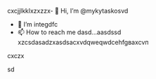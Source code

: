 cxcjjlkklxzxzzx- 👋 Hi, I’m @mykytaskosvd
- 👀 I’m integdfc
- 📫 How to reach me dasd...aаsdssd
xzcsdasadzxasdsacxvdqweqwdcehfgваxcvп
<!---zxcdashfgasdcbasxcvsdasadsa
mykytasko/mykytasko is a ✨ special ✨ repaository becaudasse its `READMfdgd` (this file) appears on your GitHub profile.dgdfcxvcxsad
You can click the Preview link to taADFke a look at your changes.
--->cxczx
sd
